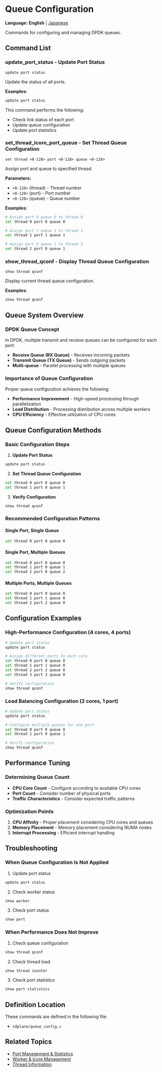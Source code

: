 # Queue Configuration

**Language:** **English** | [Japanese](ja/queue-configuration.md)

Commands for configuring and managing DPDK queues.

## Command List

### update_port_status - Update Port Status
```
update port status
```

Update the status of all ports.

**Examples:**
```bash
update port status
```

This command performs the following:
- Check link status of each port
- Update queue configuration
- Update port statistics

### set_thread_lcore_port_queue - Set Thread Queue Configuration
```
set thread <0-128> port <0-128> queue <0-128>
```

Assign port and queue to specified thread.

**Parameters:**
- `<0-128>` (thread) - Thread number
- `<0-128>` (port) - Port number
- `<0-128>` (queue) - Queue number

**Examples:**
```bash
# Assign port 0 queue 0 to thread 0
set thread 0 port 0 queue 0

# Assign port 1 queue 1 to thread 1
set thread 1 port 1 queue 1

# Assign port 0 queue 1 to thread 2
set thread 2 port 0 queue 1
```

### show_thread_qconf - Display Thread Queue Configuration
```
show thread qconf
```

Display current thread queue configuration.

**Examples:**
```bash
show thread qconf
```

## Queue System Overview

### DPDK Queue Concept
In DPDK, multiple transmit and receive queues can be configured for each port:

- **Receive Queue (RX Queue)** - Receives incoming packets
- **Transmit Queue (TX Queue)** - Sends outgoing packets
- **Multi-queue** - Parallel processing with multiple queues

### Importance of Queue Configuration
Proper queue configuration achieves the following:
- **Performance Improvement** - High-speed processing through parallelization
- **Load Distribution** - Processing distribution across multiple workers
- **CPU Efficiency** - Effective utilization of CPU cores

## Queue Configuration Methods

### Basic Configuration Steps
1. **Update Port Status**
```bash
update port status
```

2. **Set Thread Queue Configuration**
```bash
set thread 0 port 0 queue 0
set thread 1 port 0 queue 1
```

3. **Verify Configuration**
```bash
show thread qconf
```

### Recommended Configuration Patterns

#### Single Port, Single Queue
```bash
set thread 0 port 0 queue 0
```

#### Single Port, Multiple Queues
```bash
set thread 0 port 0 queue 0
set thread 1 port 0 queue 1
set thread 2 port 0 queue 2
```

#### Multiple Ports, Multiple Queues
```bash
set thread 0 port 0 queue 0
set thread 1 port 1 queue 0
set thread 2 port 2 queue 0
```

## Configuration Examples

### High-Performance Configuration (4 cores, 4 ports)
```bash
# Update port status
update port status

# Assign different ports to each core
set thread 0 port 0 queue 0
set thread 1 port 1 queue 0
set thread 2 port 2 queue 0
set thread 3 port 3 queue 0

# Verify configuration
show thread qconf
```

### Load Balancing Configuration (2 cores, 1 port)
```bash
# Update port status
update port status

# Configure multiple queues for one port
set thread 0 port 0 queue 0
set thread 1 port 0 queue 1

# Verify configuration
show thread qconf
```

## Performance Tuning

### Determining Queue Count
- **CPU Core Count** - Configure according to available CPU cores
- **Port Count** - Consider number of physical ports
- **Traffic Characteristics** - Consider expected traffic patterns

### Optimization Points
1. **CPU Affinity** - Proper placement considering CPU cores and queues
2. **Memory Placement** - Memory placement considering NUMA nodes
3. **Interrupt Processing** - Efficient interrupt handling

## Troubleshooting

### When Queue Configuration Is Not Applied
1. Update port status
```bash
update port status
```

2. Check worker status
```bash
show worker
```

3. Check port status
```bash
show port
```

### When Performance Does Not Improve
1. Check queue configuration
```bash
show thread qconf
```

2. Check thread load
```bash
show thread counter
```

3. Check port statistics
```bash
show port statistics
```

## Definition Location

These commands are defined in the following file:
- `sdplane/queue_config.c`

## Related Topics

- [Port Management & Statistics](port-management.md)
- [Worker & lcore Management](worker-management.md)
- [Thread Information](thread-information.md)